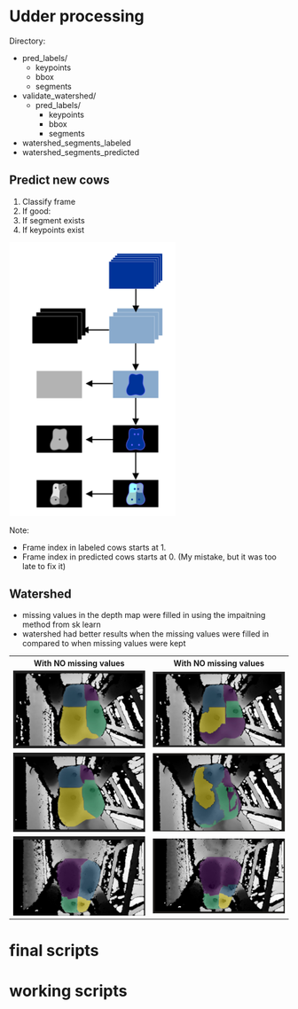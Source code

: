 # Udder processing
Directory:
* pred_labels/
  * keypoints
  * bbox
  * segments
* validate_watershed/
  * pred_labels/
    * keypoints
    * bbox
    * segments
* watershed_segments_labeled
* watershed_segments_predicted

## Predict new cows
1. Classify frame
2. If good:
3. If segment exists
4. If keypoints exist

<img src = "diagram_udder.png" width = 300> 

Note:
* Frame index in labeled cows starts at 1.
* Frame index in predicted cows starts at 0. (My mistake, but it was too late to fix it)

## Watershed
* missing values in the depth map were filled in using the impaitning method from sk learn
* watershed had better results when the missing values were filled in compared to when missing values were kept

<table>
  <tr>
    <th>With NO missing values</th>
    <th>With NO missing values</th>
  </tr>
  <tr>
    <td><img src = "readme_examples/785_229.jpg" width = 380></td>
    <td><img src = "readme_examples/785_229_mv.jpg" width = 380></td>
  </tr>
  <tr>
    <td><img src = "readme_examples/785_782.jpg" width = 380></td>
    <td><img src = "readme_examples/785_782_mv.jpg" width = 380></td>
  </tr>
  <tr>
    <td><img src = "readme_examples/1281_757.jpg" width = 380></td>
    <td><img src = "readme_examples/1281_757_mv.jpg" width = 380></td>
  </tr>
</table>



# final scripts


# working scripts
